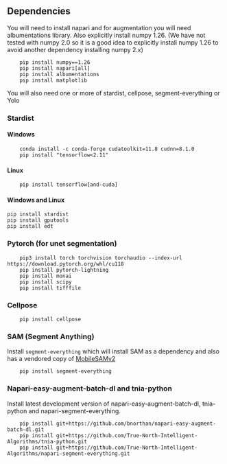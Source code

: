 ## Dependencies

You will need to install napari and for augmentation you will need albumentations library.  Also explicitly install numpy 1.26.  (We have not tested with numpy 2.0 so it is a good idea to explicitly install numpy 1.26 to avoid another dependency installing numpy 2.x)

```
    pip install numpy==1.26
    pip install napari[all]
    pip install albumentations
    pip install matplotlib
```

You will also need one or more of stardist, cellpose, segment-everything or Yolo

### Stardist

#### Windows

```
    conda install -c conda-forge cudatoolkit=11.8 cudnn=8.1.0
    pip install "tensorflow<2.11"
```

#### Linux

```
    pip install tensorflow[and-cuda]
```

#### Windows and Linux

```
pip install stardist 
pip install gputools 
pip install edt 
```

### Pytorch (for unet segmentation)

```
    pip3 install torch torchvision torchaudio --index-url https://download.pytorch.org/whl/cu118
    pip install pytorch-lightning
    pip install monai
    pip install scipy
    pip install tifffile
```

### Cellpose

```
    pip install cellpose
```

### SAM (Segment Anything)

Install ```segment-everything``` which will install SAM as a dependency and also has a vendored copy of [MobileSAMv2](https://github.com/ChaoningZhang/MobileSAM)

```
    pip install segment-everything
```

### Napari-easy-augment-batch-dl and tnia-python

Install latest development version of napari-easy-augment-batch-dl, tnia-python and napari-segment-everything.

```
    pip install git+https://github.com/bnorthan/napari-easy-augment-batch-dl.git
    pip install git+https://github.com/True-North-Intelligent-Algorithms/tnia-python.git 
    pip install git+https://github.com/True-North-Intelligent-Algorithms/napari-segment-everything.git
```
